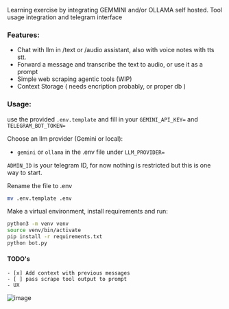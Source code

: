 Learning exercise by integrating GEMMINI and/or OLLAMA self hosted.
Tool usage integration and telegram interface

### Features:
- Chat with llm in /text or /audio assistant, also with voice notes with tts stt.
- Forward a message and transcribe the text to audio, or use it as a prompt
- Simple web scraping agentic tools (WIP)
- Context Storage ( needs encription probably, or proper db ) 


### Usage:
use the provided ```.env.template``` and fill in your ```GEMINI_API_KEY=``` and ```TELEGRAM_BOT_TOKEN=```

Choose an llm provider (Gemini or local):
- ```gemini``` or ```ollama``` in the .env file under ```LLM_PROVIDER=```

```ADMIN_ID``` is your telegram ID, for now nothing is restricted but this is one way to start.

Rename the file to .env
```bash
mv .env.template .env
```

Make a virtual environment, install requirements and run:
```bash
python3 -m venv venv
source venv/bin/activate
pip install -r requirements.txt
python bot.py

```




#### TODO's 
    - [x] Add context with previous messages
    - [ ] pass scrape tool output to prompt
    - UX 

    
![image](https://github.com/user-attachments/assets/6bc2f7fd-0f9b-472c-8f47-03a607a7a11f)
